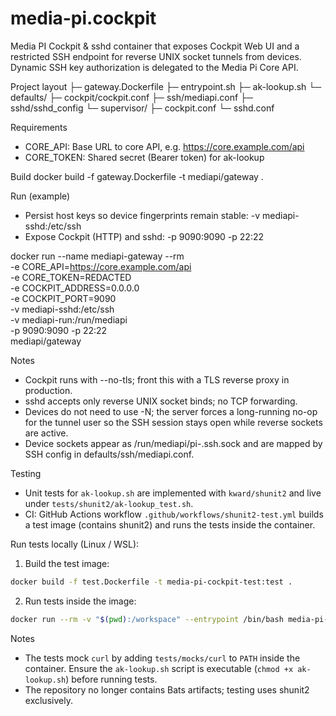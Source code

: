 # media-pi.cockpit

Media PI Cockpit & sshd container that exposes Cockpit Web UI and a restricted SSH endpoint for reverse UNIX socket tunnels from devices. Dynamic SSH key authorization is delegated to the Media Pi Core API.

Project layout
├─ gateway.Dockerfile
├─ entrypoint.sh
├─ ak-lookup.sh
└─ defaults/
   ├─ cockpit/cockpit.conf
   ├─ ssh/mediapi.conf
   ├─ sshd/sshd_config
   └─ supervisor/
      ├─ cockpit.conf
      └─ sshd.conf

Requirements
- CORE_API: Base URL to core API, e.g. https://core.example.com/api
- CORE_TOKEN: Shared secret (Bearer token) for ak-lookup

Build
docker build -f gateway.Dockerfile -t mediapi/gateway .

Run (example)
- Persist host keys so device fingerprints remain stable:
  -v mediapi-sshd:/etc/ssh 
- Expose Cockpit (HTTP) and sshd:
  -p 9090:9090 -p 22:22

docker run --name mediapi-gateway --rm \
  -e CORE_API=https://core.example.com/api \
  -e CORE_TOKEN=REDACTED \
  -e COCKPIT_ADDRESS=0.0.0.0 \
  -e COCKPIT_PORT=9090 \
  -v mediapi-sshd:/etc/ssh \
  -v mediapi-run:/run/mediapi \
  -p 9090:9090 -p 22:22 \
  mediapi/gateway

Notes
- Cockpit runs with --no-tls; front this with a TLS reverse proxy in production.
- sshd accepts only reverse UNIX socket binds; no TCP forwarding.
- Devices do not need to use -N; the server forces a long-running no-op for the tunnel user so the SSH session stays open while reverse sockets are active.
- Device sockets appear as /run/mediapi/pi-<deviceId>.ssh.sock and are mapped by SSH config in defaults/ssh/mediapi.conf.

Testing
- Unit tests for `ak-lookup.sh` are implemented with `kward/shunit2` and live under `tests/shunit2/ak-lookup_test.sh`.
- CI: GitHub Actions workflow `.github/workflows/shunit2-test.yml` builds a test image (contains shunit2) and runs the tests inside the container.

Run tests locally (Linux / WSL):
1. Build the test image:
```bash
docker build -f test.Dockerfile -t media-pi-cockpit-test:test .
```
2. Run tests inside the image:
```bash
docker run --rm -v "$(pwd):/workspace" --entrypoint /bin/bash media-pi-cockpit-test:test -c "cd /workspace && ./tests/shunit2/ak-lookup_test.sh"
```

Notes
- The tests mock `curl` by adding `tests/mocks/curl` to `PATH` inside the container. Ensure the `ak-lookup.sh` script is executable (`chmod +x ak-lookup.sh`) before running tests.
- The repository no longer contains Bats artifacts; testing uses shunit2 exclusively.
